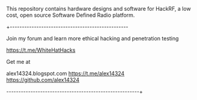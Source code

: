 This repository contains hardware designs and software for HackRF,
a low cost, open source Software Defined Radio platform.

+-------------------------------------------------

Join my forum and learn more ethical hacking and penetration testing 

https://t.me/WhiteHatHacks

Get me at 

alex14324.blogspot.com
https://t.me/alex14324
https://github.com/alex14324

-------------------------------------------------------+
